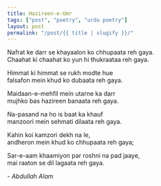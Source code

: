 ```yaml
---
title: Hazireen-e-Umr
tags: ["post", "poetry", "urdu poetry"]
layout: post
permalink: "/post/{{ title | slugify }}/"
---
```

Nafrat ke darr se khayaalon ko chhupaata reh gaya.\
Chaahat ki chaahat ko yun hi thukraataa reh gaya.

Himmat ki himmat se rukh modte hue\
falsafon mein khud ko dubaata reh gaya.

Maidaan-e-mehfil mein utarne ka darr\
mujhko bas hazireen banaata reh gaya.

Na-pasand na ho is baat ka khauf\
manzoori mein sehmati dilaata reh gaya.

Kahin koi kamzori dekh na le,\
andheron mein khud ko chhupaata reh gaya;

Sar-e-aam khaamiyon par roshni na pad jaaye,\
mai raaton se dil lagaata reh gaya.

*- Abdullah Alam*